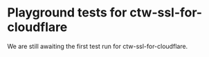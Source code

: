 # Playground tests for ctw-ssl-for-cloudflare
We are still awaiting the first test run for ctw-ssl-for-cloudflare.
